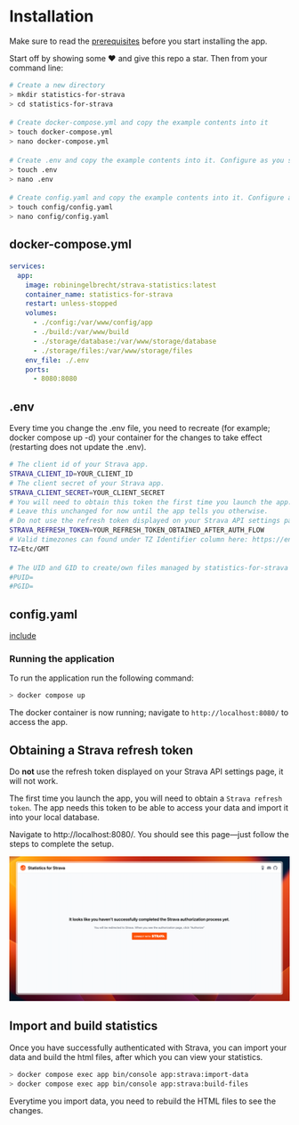 # Installation

<div class="alert info">
    Make sure to read the <a href="/#/getting-started/prerequisites">prerequisites</a> before you start installing the app.
</div>

Start off by showing some :heart: and give this repo a star. Then from your command line:

```bash
# Create a new directory
> mkdir statistics-for-strava
> cd statistics-for-strava

# Create docker-compose.yml and copy the example contents into it
> touch docker-compose.yml
> nano docker-compose.yml

# Create .env and copy the example contents into it. Configure as you see fit
> touch .env
> nano .env

# Create config.yaml and copy the example contents into it. Configure as you see fit
> touch config/config.yaml
> nano config/config.yaml
```

## docker-compose.yml

```yml
services:
  app:
    image: robiningelbrecht/strava-statistics:latest
    container_name: statistics-for-strava
    restart: unless-stopped
    volumes:
      - ./config:/var/www/config/app
      - ./build:/var/www/build
      - ./storage/database:/var/www/storage/database
      - ./storage/files:/var/www/storage/files
    env_file: ./.env
    ports:
      - 8080:8080
```

## .env

<div class="alert important">
    Every time you change the .env file, you need to recreate (for example; docker compose up -d) your container for the changes to take effect (restarting does not update the .env).
</div>

```bash
# The client id of your Strava app.
STRAVA_CLIENT_ID=YOUR_CLIENT_ID
# The client secret of your Strava app.
STRAVA_CLIENT_SECRET=YOUR_CLIENT_SECRET
# You will need to obtain this token the first time you launch the app. 
# Leave this unchanged for now until the app tells you otherwise.
# Do not use the refresh token displayed on your Strava API settings page, it will not work.
STRAVA_REFRESH_TOKEN=YOUR_REFRESH_TOKEN_OBTAINED_AFTER_AUTH_FLOW
# Valid timezones can found under TZ Identifier column here: https://en.wikipedia.org/wiki/List_of_tz_database_time_zones#List
TZ=Etc/GMT

# The UID and GID to create/own files managed by statistics-for-strava
#PUID=
#PGID=
```

## config.yaml

[include](../configuration/config-yaml-example.md ':include')

### Running the application

To run the application run the following command:

```bash
> docker compose up
```

The docker container is now running; navigate to `http://localhost:8080/` to access the app.

## Obtaining a Strava refresh token

<div class="alert danger">
Do <strong>not</strong> use the refresh token displayed on your Strava API settings page, it will not work.
</div>

The first time you launch the app, you will need to obtain a `Strava refresh token`.
The app needs this token to be able to access your data and import it into your local database.

Navigate to http://localhost:8080/.
You should see this page—just follow the steps to complete the setup.

![Strava Authorization](../assets/images/strava-oauth.png)

## Import and build statistics

Once you have successfully authenticated with Strava, you can import your data and build the html files,
after which you can view your statistics.

```bash
> docker compose exec app bin/console app:strava:import-data
> docker compose exec app bin/console app:strava:build-files
```

<div class="alert important">
Everytime you import data, you need to rebuild the HTML files to see the changes.
</div>
